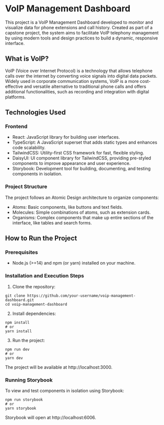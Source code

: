 # VoIP Management Dashboard
This project is a VoIP Management Dashboard developed to monitor and visualize data for phone extensions and call history. Created as part of a capstone project, the system aims to facilitate VoIP telephony management by using modern tools and design practices to build a dynamic, responsive interface.

## What is VoIP?
VoIP (Voice over Internet Protocol) is a technology that allows telephone calls over the internet by converting voice signals into digital data packets. Widely used in corporate communication systems, VoIP is a more cost-effective and versatile alternative to traditional phone calls and offers additional functionalities, such as recording and integration with digital platforms.

## Technologies Used
### Frontend
- React: JavaScript library for building user interfaces.
- TypeScript: A JavaScript superset that adds static types and enhances code scalability.
- TailwindCSS: Utility-first CSS framework for fast, flexible styling.
- DaisyUI: UI component library for TailwindCSS, providing pre-styled components to improve appearance and user experience.
- Storybook: Development tool for building, documenting, and testing components in isolation.
### Project Structure
The project follows an Atomic Design architecture to organize components:

- Atoms: Basic components, like buttons and text fields.
- Molecules: Simple combinations of atoms, such as extension cards.
- Organisms: Complex components that make up entire sections of the interface, like tables and search forms.

## How to Run the Project
### Prerequisites
- Node.js (>=14) and npm (or yarn) installed on your machine.
### Installation and Execution Steps
1. Clone the repository:

```
git clone https://github.com/your-username/voip-management-dashboard.git
cd voip-management-dashboard
```
2. Install dependencies:

```
npm install
# or
yarn install
```

3. Run the project:

```
npm run dev
# or
yarn dev
```

The project will be available at http://localhost:3000.

### Running Storybook
To view and test components in isolation using Storybook:

```
npm run storybook
# or
yarn storybook
```

Storybook will open at http://localhost:6006.